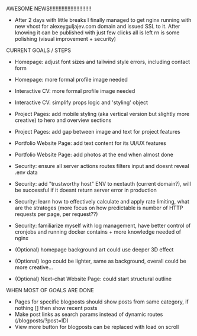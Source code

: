 AWESOME NEWS!!!!!!!!!!!!!!!!!!!!!!!!!!!!
- After 2 days with little breaks I finally managed to get nginx running with
new vhost for alexeyguljajev.com domain and issued SSL to it. After knowing it can be published with just few clicks all is left rn is some polishing (visual improvement + security) 


CURRENT GOALS / STEPS
- Homepage: adjust font sizes and tailwind style errors, including contact form

- Homepage: more formal profile image needed

- Interactive CV: more formal profile image needed

- Interactive CV: simplify props logic and 'styling' object

- Project Pages: add mobile styling (aka vertical version but slightly more creative) to hero and overview sections

- Project Pages: add gap between image and text for project features

- Portfolio Website Page: add text content for its UI/UX features

- Portfolio Website Page: add photos at the end when almost done

- Security: ensure all server actions routes filters input and doesnt reveal .env data

- Security: add "trustworthy host" ENV to nextauth (current domain?), will be successful if it doesnt return server error in production

- Security: learn how to effectively calculate and apply rate limiting, what are the strateges (more focus on how predictable is number of HTTP requests per page, per request??)

- Security: familiarize myself with log management, have better control of cronjobs and running docker contains + more knowledge needed of nginx

- (Optional) homepage background art could use deeper 3D effect 
- (Optional) logo could be lighter, same as background, overall could be more creative...
- (Optional) Next-chat Website Page: could start structural outline



WHEN MOST OF GOALS ARE DONE
- Pages for specific blogposts should show posts from same category, if nothing [] then show recent posts
- Make post links as search params instead of dynamic routes (/blogposts/?post=ID) 
- View more button for blogposts can be replaced with load on scroll 






